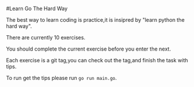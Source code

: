 #Learn Go The Hard Way

The best way to learn coding is practice,it is insipred by "learn python the hard way".

There are currently 10 exercises.

You should complete the current exercise before you enter the next.

Each exercise is a git tag,you can check out the tag,and finish the task with tips.

To run get the tips please run `go run main.go`.
